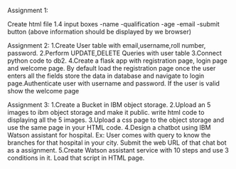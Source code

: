 Assignment 1:

Create html file
1.4 input boxes -name -qualification -age -email -submit button (above information should be displayed by we browser)

Assignment 2:
1.Create User table with email,username,roll number, password.
2.Perform UPDATE,DELETE Queries with user table
3.Connect python code to db2.
4.Create a flask app with registration page, login page and welcome page. By default load the registration page once the user enters all the fields store the data in database and navigate to login page.Authenticate user with username and password. If the user is valid show the welcome page

Assignment 3:
1.Create a Bucket in IBM object storage.
2.Upload an 5 images to ibm object storage and make it public. write html code to displaying all the 5 images.
3.Upload a css page to the object storage and use the same page in your HTML code.
4.Design a chatbot using IBM Watson assistant for hospital. Ex: User comes with query to know the branches for that hospital in your city. Submit the web URL of that chat bot as a assignment.
5.Create Watson assistant service with 10 steps and use 3 conditions in it. Load that script in HTML page.
